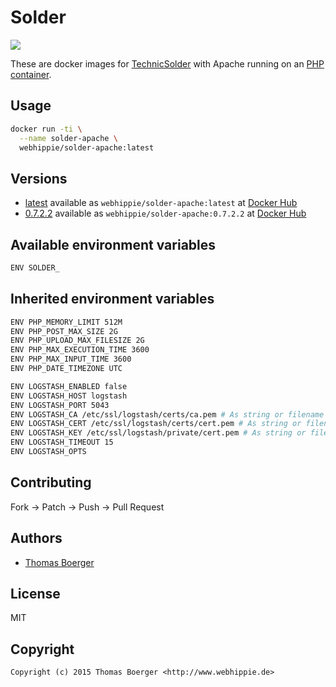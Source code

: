 # Solder

[![](https://badge.imagelayers.io/webhippie/solder-apache:latest.svg)](https://imagelayers.io/?images=webhippie/solder-apache:latest 'Get your own badge on imagelayers.io')

These are docker images for [TechnicSolder](https://github.com/TechnicPack/TechnicSolder) with Apache running on an
[PHP container](https://registry.hub.docker.com/u/webhippie/php-apache/).


## Usage

```bash
docker run -ti \
  --name solder-apache \
  webhippie/solder-apache:latest
```


## Versions

* [latest](https://github.com/dockhippie/solder/tree/master)
  available as ```webhippie/solder-apache:latest``` at
  [Docker Hub](https://registry.hub.docker.com/u/webhippie/solder-apache/)
* [0.7.2.2](https://github.com/dockhippie/solder/tree/master)
  available as ```webhippie/solder-apache:0.7.2.2``` at
  [Docker Hub](https://registry.hub.docker.com/u/webhippie/solder-apache/)

## Available environment variables

```bash
ENV SOLDER_
```


## Inherited environment variables

```bash
ENV PHP_MEMORY_LIMIT 512M
ENV PHP_POST_MAX_SIZE 2G
ENV PHP_UPLOAD_MAX_FILESIZE 2G
ENV PHP_MAX_EXECUTION_TIME 3600
ENV PHP_MAX_INPUT_TIME 3600
ENV PHP_DATE_TIMEZONE UTC
```

```bash
ENV LOGSTASH_ENABLED false
ENV LOGSTASH_HOST logstash
ENV LOGSTASH_PORT 5043
ENV LOGSTASH_CA /etc/ssl/logstash/certs/ca.pem # As string or filename
ENV LOGSTASH_CERT /etc/ssl/logstash/certs/cert.pem # As string or filename
ENV LOGSTASH_KEY /etc/ssl/logstash/private/cert.pem # As string or filename
ENV LOGSTASH_TIMEOUT 15
ENV LOGSTASH_OPTS
```


## Contributing

Fork -> Patch -> Push -> Pull Request


## Authors

* [Thomas Boerger](https://github.com/tboerger)


## License

MIT


## Copyright

```
Copyright (c) 2015 Thomas Boerger <http://www.webhippie.de>
```
